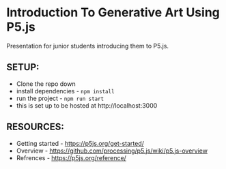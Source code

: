 # Introduction To Generative Art Using P5.js
Presentation for junior students introducing them to P5.js.

## SETUP:
- Clone the repo down
- install dependencies - `npm install`
- run the project - `npm run start`
- this is set up to be hosted at http://localhost:3000

## RESOURCES:
- Getting started - https://p5js.org/get-started/
- Overview - https://github.com/processing/p5.js/wiki/p5.js-overview
- Refrences - https://p5js.org/reference/
